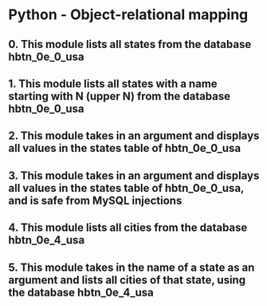 # Python - Object-relational mapping

## 0. This module lists all states from the database hbtn_0e_0_usa

## 1. This module lists all states with a name starting with N (upper N) from the database hbtn_0e_0_usa

## 2. This module takes in an argument and displays all values in the states table of hbtn_0e_0_usa

## 3. This module takes in an argument and displays all values in the states table of hbtn_0e_0_usa, and is safe from MySQL injections

## 4. This module lists all cities from the database hbtn_0e_4_usa

## 5. This module takes in the name of a state as an argument and lists all cities of that state, using the database hbtn_0e_4_usa